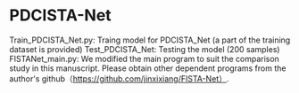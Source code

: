 # PDCISTA-Net
Train_PDCISTA_Net.py: Traing model for PDCISTA_Net (a part of the training dataset is provided)
Test_PDCISTA_Net: Testing the model (200 samples)
FISTANet_main.py: We modified the main program to suit the comparison study in this manuscript. Please obtain other dependent programs from the author's github（https://github.com/jinxixiang/FISTA-Net）.
